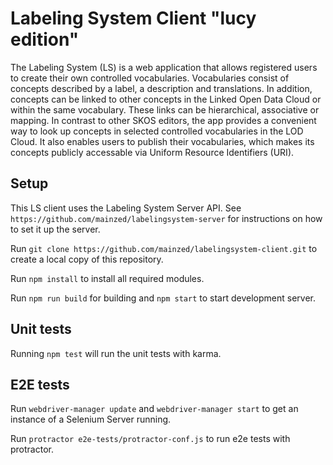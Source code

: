# Labeling System Client "lucy edition"

The Labeling System (LS) is a web application that allows registered users to create their own controlled vocabularies. Vocabularies consist of concepts described by a label, a description and translations. In addition, concepts can be linked to other concepts in the Linked Open Data Cloud or within the same vocabulary. These links can be hierarchical, associative or mapping. In contrast to other SKOS editors, the app provides a convenient way to look up concepts in selected controlled vocabularies in the LOD Cloud. It also enables users to publish their vocabularies, which makes its concepts publicly accessable via Uniform Resource Identifiers (URI).

## Setup

This LS client uses the Labeling System Server API. See `https://github.com/mainzed/labelingsystem-server` for instructions on how to set it up the server.

Run `git clone https://github.com/mainzed/labelingsystem-client.git` to create a local copy of this repository.

Run `npm install` to install all required modules.

Run `npm run build` for building and `npm start` to start development server.

## Unit tests

Running `npm test` will run the unit tests with karma.

## E2E tests

Run `webdriver-manager update` and `webdriver-manager start` to get an instance of a Selenium Server running.

Run `protractor e2e-tests/protractor-conf.js` to run e2e tests with protractor.
